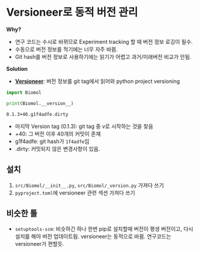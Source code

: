 # Versioneer로 동적 버전 관리

**Why?**

- 연구 코드는 수시로 바뀌므로 Experiment tracking 할 때 버전 정보 로깅이 필수.
- 수동으로 버전 정보를 적기에는 너무 자주 바뀜.
- Git hash를 버전 정보로 사용하기에는 읽기가 어렵고 과거/미래버전 비교가 안됨.

**Solution**

- [**Versioneer**](https://github.com/python-versioneer/python-versioneer): 버전 정보를 git tag에서 읽어와 python project versioning

```python hl_lines="3"
import Biomol

print(Biomol.__version__)
```

```title="out"
0.1.3+40.g1f4adfe.dirty
```

- 마지막 Version tag (0.1.3): git tag 중 v로 시작하는 것을 찾음
- +40: 그 버전 이후 40개의 커밋이 존재
- g1f4adfe: git hash가 `1f4adfe`임
- .dirty: 커밋되지 않은 변경사항이 있음.

## 설치

1. `src/Biomol/__init__.py`, `src/Biomol/_version.py` 가져다 쓰기
2. `pyproject.toml`에 versioneer 관련 섹션 가져다 쓰기

## 비슷한 툴

- `setuptools-scm`: 비슷하긴 하나 한번 pip로 설치할때 버전이 평생 버전이고, 다시 설치를 해야 버전 업데이트됨. versioneer는 동적으로 바뀜. 연구코드는 versioneer가 편할듯.
